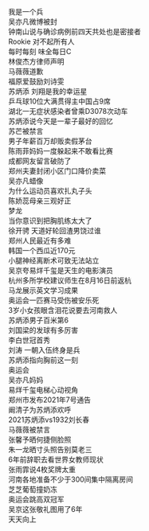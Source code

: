 我是一个兵  
吴亦凡微博被封  
钟南山说与确诊病例前四天共处也是密接者  
Rookie 对不起所有人  
每时每刻 味全每日C  
林俊杰方律师声明  
马薇薇道歉  
福原爱鼓励刘诗雯  
苏炳添 刘翔是我的幸运星  
乒乓球10位大满贯得主中国占9席  
湖北一无症状感染者曾乘D3078次动车  
苏炳添说今天是一辈子最好的回忆  
苏芒被禁言  
男子年薪百万却贩卖假茅台  
陈雨菲妈妈一度躲起来不敢看比赛  
成都网友留言破防了  
郑州夫妻封闭小区门口降价卖菜  
吴亦凡蜡像  
为什么运动员喜欢扎丸子头  
陈娇蕊母亲三观好正  
梦龙  
当你意识到把胸肌练太大了  
徐开骋 天道好轮回渣男饶过谁  
郑州人民最近有多难  
韩国一个西瓜近170元  
小腿神经离断术可致无法站立  
吴京夸易烊千玺是天生的电影演员  
杭州多所学校建议师生在8月16日前返杭  
马龙展示英文学习成果  
奥运会一匹赛马受伤被安乐死  
3岁小女孩眼含泪花说要去河南救人  
苏炳添男子百米第6  
刘国梁的发球有多厉害  
李白世冠首秀  
刘涛 一朝入伍终身是兵  
苏炳添指向胸前这一刻  
奥运会  
吴亦凡妈妈  
易烊千玺电梯心动视角  
郑州市发布2021年7号通告  
阚清子为苏炳添欢呼  
2021苏炳添vs1932刘长春  
马薇薇被禁言  
张馨予晒何捷侧脸照  
朱一龙晒寸头照告别莫老三  
6年前辞职去看世界女教师现状  
张雨霏说4枚奖牌太重  
河南各地准备不少于300间集中隔离房间  
芝芝葡萄撞奶冻  
奥运会跳高双冠军  
吴京这张敬礼图用了6年  
天天向上  

